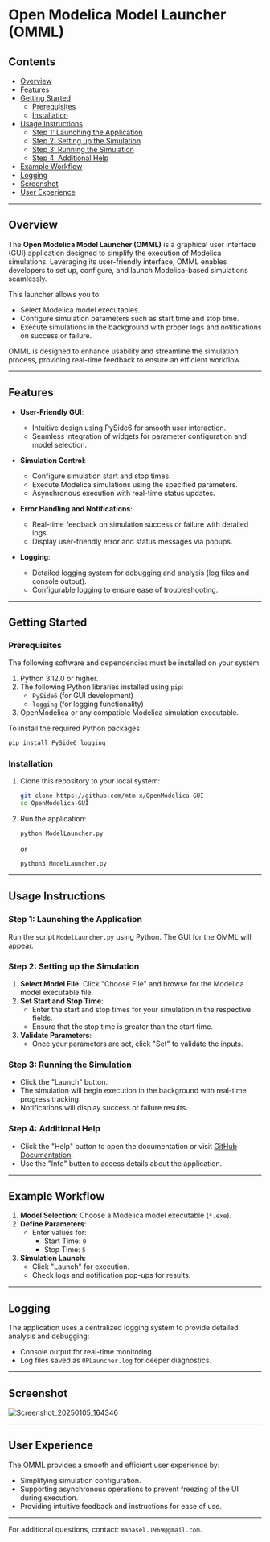 # Open Modelica Model Launcher (OMML)

## Contents
- [Overview](#overview)
- [Features](#features)
- [Getting Started](#getting-started)
    - [Prerequisites](#prerequisites)
    - [Installation](#installation)
- [Usage Instructions](#usage-instructions)
    - [Step 1: Launching the Application](#step-1-launching-the-application)
    - [Step 2: Setting up the Simulation](#step-2-setting-up-the-simulation)
    - [Step 3: Running the Simulation](#step-3-running-the-simulation)
    - [Step 4: Additional Help](#step-4-additional-help)
- [Example Workflow](#example-workflow)
- [Logging](#logging)
- [Screenshot](#screenshot)
- [User Experience](#user-experience)

---

## Overview
The **Open Modelica Model Launcher (OMML)** is a graphical user interface (GUI) application designed to simplify the execution of Modelica simulations. Leveraging its user-friendly interface, OMML enables developers to set up, configure, and launch Modelica-based simulations seamlessly.

This launcher allows you to:
- Select Modelica model executables.
- Configure simulation parameters such as start time and stop time.
- Execute simulations in the background with proper logs and notifications on success or failure.

OMML is designed to enhance usability and streamline the simulation process, providing real-time feedback to ensure an efficient workflow.

---

## Features
- **User-Friendly GUI**:
    - Intuitive design using PySide6 for smooth user interaction.
    - Seamless integration of widgets for parameter configuration and model selection.

- **Simulation Control**:
    - Configure simulation start and stop times.
    - Execute Modelica simulations using the specified parameters.
    - Asynchronous execution with real-time status updates.

- **Error Handling and Notifications**:
    - Real-time feedback on simulation success or failure with detailed logs.
    - Display user-friendly error and status messages via popups.

- **Logging**:
    - Detailed logging system for debugging and analysis (log files and console output).
    - Configurable logging to ensure ease of troubleshooting.

---

## Getting Started

### Prerequisites
The following software and dependencies must be installed on your system:
1. Python 3.12.0 or higher.
2. The following Python libraries installed using `pip`:
    - `PySide6` (for GUI development)
    - `logging` (for logging functionality)
3. OpenModelica or any compatible Modelica simulation executable.

To install the required Python packages:
   ```bash
   pip install PySide6 logging
   ```

### Installation
1. Clone this repository to your local system:
   ```bash
   git clone https://github.com/mtm-x/OpenModelica-GUI
   cd OpenModelica-GUI
   ```
2. Run the application:
   ```bash
   python ModelLauncher.py
   ```
   or
   ```bash
   python3 ModelLauncher.py
   ```

---

## Usage Instructions

### Step 1: Launching the Application
Run the script `ModelLauncher.py` using Python. The GUI for the OMML will appear.

### Step 2: Setting up the Simulation
1. **Select Model File**: Click "Choose File" and browse for the Modelica model executable file.
2. **Set Start and Stop Time**:
    - Enter the start and stop times for your simulation in the respective fields.
    - Ensure that the stop time is greater than the start time.
3. **Validate Parameters**:
    - Once your parameters are set, click "Set" to validate the inputs.

### Step 3: Running the Simulation
- Click the "Launch" button.
- The simulation will begin execution in the background with real-time progress tracking.
- Notifications will display success or failure results.

### Step 4: Additional Help
- Click the "Help" button to open the documentation or visit [GitHub Documentation](https://github.com/mtm-x/OpenModelica-GUI).
- Use the "Info" button to access details about the application.

---

## Example Workflow
1. **Model Selection**: Choose a Modelica model executable (`*.exe`).
2. **Define Parameters**:
    - Enter values for:
        - Start Time: `0`
        - Stop Time: `5`
3. **Simulation Launch**:
    - Click "Launch" for execution.
    - Check logs and notification pop-ups for results.

---

## Logging
The application uses a centralized logging system to provide detailed analysis and debugging:
- Console output for real-time monitoring.
- Log files saved as `OPLauncher.log` for deeper diagnostics.

---

## Screenshot
![Screenshot_20250105_164346](https://github.com/user-attachments/assets/d124cbd5-ec96-4115-9644-708734b5fe12)

---

## User Experience
The OMML provides a smooth and efficient user experience by:
- Simplifying simulation configuration.
- Supporting asynchronous operations to prevent freezing of the UI during execution.
- Providing intuitive feedback and instructions for ease of use.

---

For additional questions, contact: `mahasel.1969@gmail.com`.
